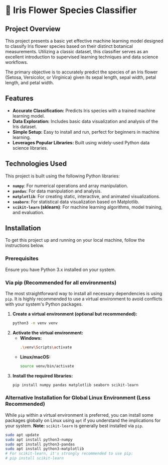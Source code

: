 # 🌸 Iris Flower Species Classifier

## Project Overview

This project presents a basic yet effective machine learning model designed to classify Iris flower species based on their distinct botanical measurements. Utilizing a classic dataset, this classifier serves as an excellent introduction to supervised learning techniques and data science workflows.

The primary objective is to accurately predict the species of an Iris flower (Setosa, Versicolor, or Virginica) given its sepal length, sepal width, petal length, and petal width.

## Features

* **Accurate Classification:** Predicts Iris species with a trained machine learning model.
* **Data Exploration:** Includes basic data visualization and analysis of the Iris dataset.
* **Simple Setup:** Easy to install and run, perfect for beginners in machine learning.
* **Leverages Popular Libraries:** Built using widely-used Python data science libraries.

## Technologies Used

This project is built using the following Python libraries:

* **`numpy`**: For numerical operations and array manipulation.
* **`pandas`**: For data manipulation and analysis.
* **`matplotlib`**: For creating static, interactive, and animated visualizations.
* **`seaborn`**: For statistical data visualization based on Matplotlib.
* **`scikit-learn` (sklearn)**: For machine learning algorithms, model training, and evaluation.

## Installation

To get this project up and running on your local machine, follow the instructions below.

### Prerequisites

Ensure you have Python 3.x installed on your system.

### Via pip (Recommended for all environments)

The most straightforward way to install all necessary dependencies is using `pip`. It is highly recommended to use a virtual environment to avoid conflicts with your system's Python packages.

1.  **Create a virtual environment (optional but recommended):**
    ```bash
    python3 -m venv venv
    ```
2.  **Activate the virtual environment:**
    * **Windows:**
        ```bash
        .\venv\Scripts\activate
        ```
    * **Linux/macOS:**
        ```bash
        source venv/bin/activate
        ```
3.  **Install the required libraries:**
    ```bash
    pip install numpy pandas matplotlib seaborn scikit-learn
    ```

### Alternative Installation for Global Linux Environment (Less Recommended)

While `pip` within a virtual environment is preferred, you can install some packages globally on Linux using `apt` if you understand the implications for your system. **Note:** `scikit-learn` is generally best installed via `pip`.

```bash
sudo apt update
sudo apt install python3-numpy
sudo apt install python3-pandas
sudo apt install python3-matplotlib
# For scikit-learn, it's strongly recommended to use pip:
# pip install scikit-learn
